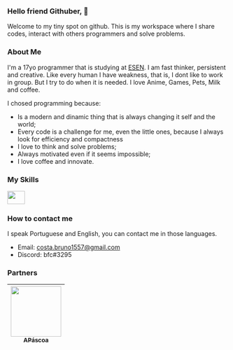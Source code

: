 ### Hello friend Githuber, 👋
Welcome to my tiny spot on github. This is my workspace where I share codes, interact with others programmers and solve problems.

### About Me
I'm a 17yo programmer that is studying at [ESEN](https://www.esenviseu.net/). 
I am fast thinker, persistent and creative. Like every human I have weakness, that is, I dont like to work in group. But I try to do when it is needed.
I love Anime, Games, Pets, Milk and coffee.

I chosed programming because:
- Is a modern and dinamic thing that is always changing it self and the world;
- Every code is a challenge for me, even the little ones, because I always look for efficiency and compactness
- I love to think and solve problems;
- Always motivated even if it seems impossible;
- I love coffee and innovate.

### My Skills
<img align="center" height="30" width="40" src="https://cdn.jsdelivr.net/gh/devicons/devicon/icons/python/python-original.svg">

### How to contact me
I speak Portuguese and English, you can contact me in those languages.

 - Email: costa.bruno1557@gmail.com
 - Discord: bfc#3295

### Partners
[<img src="https://avatars.githubusercontent.com/u/51238719?s=400&v=4" width=115 > <br> <sub> APáscoa </sub>](https://github.com/apascoa) |
| :---: |

